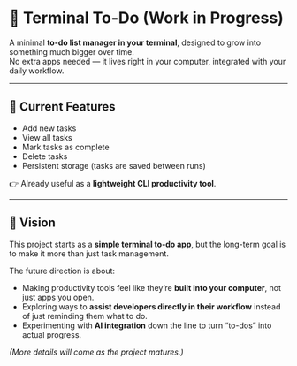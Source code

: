 # 📝 Terminal To-Do (Work in Progress)

A minimal **to-do list manager in your terminal**, designed to grow into something much bigger over time.  
No extra apps needed — it lives right in your computer, integrated with your daily workflow.  

---

## 🚀 Current Features
- Add new tasks  
- View all tasks  
- Mark tasks as complete  
- Delete tasks  
- Persistent storage (tasks are saved between runs)  

👉 Already useful as a **lightweight CLI productivity tool**.  

---

## 🌱 Vision
This project starts as a **simple terminal to-do app**, but the long-term goal is to make it more than just task management.  

The future direction is about:  
- Making productivity tools feel like they’re **built into your computer**, not just apps you open.  
- Exploring ways to **assist developers directly in their workflow** instead of just reminding them what to do.  
- Experimenting with **AI integration** down the line to turn “to-dos” into actual progress.  

*(More details will come as the project matures.)*  
